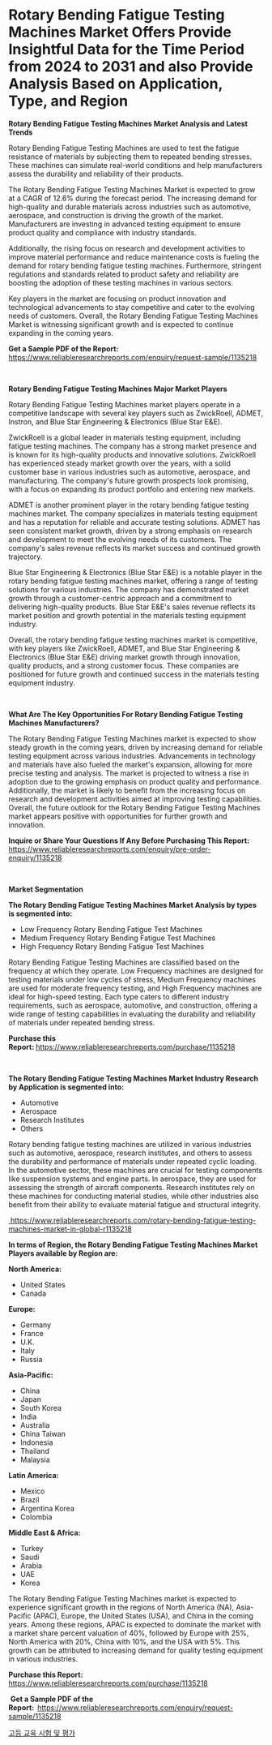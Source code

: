 <p><h1>Rotary Bending Fatigue Testing Machines Market Offers Provide Insightful Data for the Time Period from 2024 to 2031 and also Provide Analysis Based on Application, Type, and Region</h1></p><p><strong>Rotary Bending Fatigue Testing Machines Market Analysis and Latest Trends</strong></p>
<p><p>Rotary Bending Fatigue Testing Machines are used to test the fatigue resistance of materials by subjecting them to repeated bending stresses. These machines can simulate real-world conditions and help manufacturers assess the durability and reliability of their products. </p><p>The Rotary Bending Fatigue Testing Machines Market is expected to grow at a CAGR of 12.6% during the forecast period. The increasing demand for high-quality and durable materials across industries such as automotive, aerospace, and construction is driving the growth of the market. Manufacturers are investing in advanced testing equipment to ensure product quality and compliance with industry standards.</p><p>Additionally, the rising focus on research and development activities to improve material performance and reduce maintenance costs is fueling the demand for rotary bending fatigue testing machines. Furthermore, stringent regulations and standards related to product safety and reliability are boosting the adoption of these testing machines in various sectors.</p><p>Key players in the market are focusing on product innovation and technological advancements to stay competitive and cater to the evolving needs of customers. Overall, the Rotary Bending Fatigue Testing Machines Market is witnessing significant growth and is expected to continue expanding in the coming years.</p></p>
<p><strong>Get a Sample PDF of the Report:&nbsp;</strong> <a href="https://www.reliableresearchreports.com/enquiry/request-sample/1135218">https://www.reliableresearchreports.com/enquiry/request-sample/1135218</a></p>
<p>&nbsp;</p>
<p><strong>Rotary Bending Fatigue Testing Machines Major Market Players</strong></p>
<p><p>Rotary Bending Fatigue Testing Machines market players operate in a competitive landscape with several key players such as ZwickRoell, ADMET, Instron, and Blue Star Engineering & Electronics (Blue Star E&E).</p><p>ZwickRoell is a global leader in materials testing equipment, including fatigue testing machines. The company has a strong market presence and is known for its high-quality products and innovative solutions. ZwickRoell has experienced steady market growth over the years, with a solid customer base in various industries such as automotive, aerospace, and manufacturing. The company's future growth prospects look promising, with a focus on expanding its product portfolio and entering new markets.</p><p>ADMET is another prominent player in the rotary bending fatigue testing machines market. The company specializes in materials testing equipment and has a reputation for reliable and accurate testing solutions. ADMET has seen consistent market growth, driven by a strong emphasis on research and development to meet the evolving needs of its customers. The company's sales revenue reflects its market success and continued growth trajectory.</p><p>Blue Star Engineering & Electronics (Blue Star E&E) is a notable player in the rotary bending fatigue testing machines market, offering a range of testing solutions for various industries. The company has demonstrated market growth through a customer-centric approach and a commitment to delivering high-quality products. Blue Star E&E's sales revenue reflects its market position and growth potential in the materials testing equipment industry.</p><p>Overall, the rotary bending fatigue testing machines market is competitive, with key players like ZwickRoell, ADMET, and Blue Star Engineering & Electronics (Blue Star E&E) driving market growth through innovation, quality products, and a strong customer focus. These companies are positioned for future growth and continued success in the materials testing equipment industry.</p></p>
<p>&nbsp;</p>
<p><strong>What Are The Key Opportunities For Rotary Bending Fatigue Testing Machines Manufacturers?</strong></p>
<p><p>The Rotary Bending Fatigue Testing Machines market is expected to show steady growth in the coming years, driven by increasing demand for reliable testing equipment across various industries. Advancements in technology and materials have also fueled the market's expansion, allowing for more precise testing and analysis. The market is projected to witness a rise in adoption due to the growing emphasis on product quality and performance. Additionally, the market is likely to benefit from the increasing focus on research and development activities aimed at improving testing capabilities. Overall, the future outlook for the Rotary Bending Fatigue Testing Machines market appears positive with opportunities for further growth and innovation.</p></p>
<p><strong>Inquire or Share Your Questions If Any Before Purchasing This Report:</strong> <a href="https://www.reliableresearchreports.com/enquiry/pre-order-enquiry/1135218">https://www.reliableresearchreports.com/enquiry/pre-order-enquiry/1135218</a></p>
<p>&nbsp;</p>
<p><strong>Market Segmentation</strong></p>
<p><strong>The Rotary Bending Fatigue Testing Machines Market Analysis by types is segmented into:</strong></p>
<p><ul><li>Low Frequency Rotary Bending Fatigue Test Machines</li><li>Medium Frequency Rotary Bending Fatigue Test Machines</li><li>High Frequency Rotary Bending Fatigue Test Machines</li></ul></p>
<p><p>Rotary Bending Fatigue Testing Machines are classified based on the frequency at which they operate. Low Frequency machines are designed for testing materials under low cycles of stress, Medium Frequency machines are used for moderate frequency testing, and High Frequency machines are ideal for high-speed testing. Each type caters to different industry requirements, such as aerospace, automotive, and construction, offering a wide range of testing capabilities in evaluating the durability and reliability of materials under repeated bending stress.</p></p>
<p><strong>Purchase this Report:&nbsp;</strong><a href="https://www.reliableresearchreports.com/purchase/1135218">https://www.reliableresearchreports.com/purchase/1135218</a></p>
<p>&nbsp;</p>
<p><strong>The Rotary Bending Fatigue Testing Machines Market Industry Research by Application is segmented into:</strong></p>
<p><ul><li>Automotive</li><li>Aerospace</li><li>Research Institutes</li><li>Others</li></ul></p>
<p><p>Rotary bending fatigue testing machines are utilized in various industries such as automotive, aerospace, research institutes, and others to assess the durability and performance of materials under repeated cyclic loading. In the automotive sector, these machines are crucial for testing components like suspension systems and engine parts. In aerospace, they are used for assessing the strength of aircraft components. Research institutes rely on these machines for conducting material studies, while other industries also benefit from their ability to evaluate material fatigue and structural integrity.</p></p>
<p><a href="https://www.reliableresearchreports.com/rotary-bending-fatigue-testing-machines-market-in-global-r1135218">&nbsp;https://www.reliableresearchreports.com/rotary-bending-fatigue-testing-machines-market-in-global-r1135218</a></p>
<p><strong>In terms of Region, the Rotary Bending Fatigue Testing Machines Market Players available by Region are:</strong></p>
<p>
    <p> <strong> North America: </strong>
        <ul>
            <li>United States</li>
            <li>Canada</li>
        </ul>
        </p> 
    <p> <strong> Europe: </strong>
        <ul>
            <li>Germany</li>
            <li>France</li>
            <li>U.K.</li>
            <li>Italy</li>
            <li>Russia</li>
        </ul>
        </p> 
    <p> <strong> Asia-Pacific: </strong>
        <ul>
            <li>China</li>
            <li>Japan</li>
            <li>South Korea</li>
            <li>India</li>
            <li>Australia</li>
            <li>China Taiwan</li>
            <li>Indonesia</li>
            <li>Thailand</li>
            <li>Malaysia</li>
        </ul>
        </p> 
    <p> <strong> Latin America: </strong>
        <ul>
            <li>Mexico</li>
            <li>Brazil</li>
            <li>Argentina Korea</li>
            <li>Colombia</li>
        </ul>
        </p> 
    <p> <strong> Middle East & Africa: </strong>
        <ul>
            <li>Turkey</li>
            <li>Saudi</li>
            <li>Arabia</li>
            <li>UAE</li>
            <li>Korea</li>
        </ul>
    </p>
    </p>
<p><p>The Rotary Bending Fatigue Testing Machines market is expected to experience significant growth in the regions of North America (NA), Asia-Pacific (APAC), Europe, the United States (USA), and China in the coming years. Among these regions, APAC is expected to dominate the market with a market share percent valuation of 40%, followed by Europe with 25%, North America with 20%, China with 10%, and the USA with 5%. This growth can be attributed to increasing demand for quality testing equipment in various industries.</p></p>
<p><strong>Purchase this Report: </strong><a href="https://www.reliableresearchreports.com/purchase/1135218">https://www.reliableresearchreports.com/purchase/1135218</a></p>
<p>&nbsp;<strong>Get a Sample PDF of the Report:&nbsp;&nbsp;</strong><a href="https://www.reliableresearchreports.com/enquiry/request-sample/1135218">https://www.reliableresearchreports.com/enquiry/request-sample/1135218</a></p>
<p><strong></strong></p>
<p><p><a href="https://github.com/hxzi07639916/Market-Research-Report-List-3/blob/main/8561281184948.md">고등 교육 시험 및 평가</a></p></p>